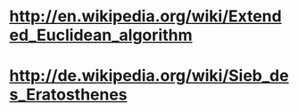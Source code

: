 # http://en.wikipedia.org/wiki/Extended_Euclidean_algorithm
# http://de.wikipedia.org/wiki/Sieb_des_Eratosthenes
